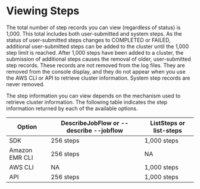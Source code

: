 # Viewing Steps<a name="emr-view-steps"></a>

The total number of step records you can view \(regardless of status\) is 1,000\. This total includes both user\-submitted and system steps\. As the status of user\-submitted steps changes to COMPLETED or FAILED, additional user\-submitted steps can be added to the cluster until the 1,000 step limit is reached\. After 1,000 steps have been added to a cluster, the submission of additional steps causes the removal of older, user\-submitted step records\. These records are not removed from the log files\. They are removed from the console display, and they do not appear when you use the AWS CLI or API to retrieve cluster information\. System step records are never removed\.

The step information you can view depends on the mechanism used to retrieve cluster information\. The following table indicates the step information returned by each of the available options\. 


| Option | DescribeJobFlow or \-\-describe \-\-jobflow | ListSteps or list\-steps | 
| --- | --- | --- | 
| SDK | 256 steps | 1,000 steps | 
| Amazon EMR CLI | 256 steps | NA | 
| AWS CLI | NA | 1,000 steps | 
| API | 256 steps | 1,000 steps | 